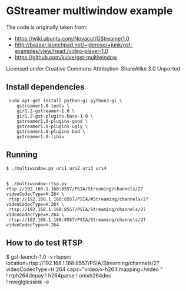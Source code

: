 GStreamer multiwindow example
=============================

The code is originally taken from:
* https://wiki.ubuntu.com/Novacut/GStreamer1.0
* http://bazaar.launchpad.net/~jderose/+junk/gst-examples/view/head:/video-player-1.0
* https://github.com/kulve/gst-multiwindow

Licensed under Creative Commons Attribution-ShareAlike 3.0 Unported

Install dependencies
--------------------

```
 sudo apt-get install python-gi python3-gi \
    gstreamer1.0-tools \
    gir1.2-gstreamer-1.0 \
    gir1.2-gst-plugins-base-1.0 \
    gstreamer1.0-plugins-good \
    gstreamer1.0-plugins-ugly \
    gstreamer1.0-plugins-bad \
    gstreamer1.0-libav
```

Running
-------
```
$ ./multiwindow.py uri1 uri2 uri3 uri4


$ ./multiwindow-rtsp.py rtsp://192.168.1.168:8557/PSIA/Streaming/channels/2?videoCodecType=H.264 \
 rtsp://192.168.1.168:8557/PSIA/#Streaming/channels/2?videoCodecType=H.264 \
 rtsp://192.168.1.168:8557/PSIA/Streaming/channels/2?videoCodecType=H.264 \
 rtsp://192.168.1.168:8557/PSIA/Streaming/channels/2?videoCodecType=H.264

```
How to do test RTSP
--------------------

$ gst-launch-1.0 -v rtspsrc \
  location=rtsp://192.168.1.168:8557/PSIA/Streaming/channels/2?videoCodecType=H.264 caps="video/x-h264,mapping=/video " \
  ! rtph264depay ! h264parse  ! omxh264dec \
  ! nveglglessink -e

